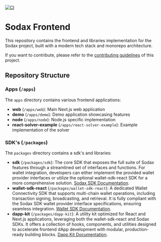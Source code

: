 [![CI](https://github.com/icon-project/sodax-frontend/actions/workflows/ci.yml/badge.svg)](https://github.com/icon-project/sodax-frontend/actions/workflows/ci.yml)

# Sodax Frontend

This repository contains the frontend and libraries implementation for the Sodax project, built with a modern tech stack and monorepo architecture.

If you want to contribute, please refer to the [contributing guidelines](./CONTRIBUTING.md) of this project.

## Repository Structure

### Apps (`/apps`)

The `apps` directory contains various frontend applications:

- **web** (`/apps/web`): Main Next.js web application
- **demo** (`/apps/demo`): Demo application showcasing features
- **node** (`/apps/node`): Node.js specific implementation
- **react-solver-example** (`/apps/react-solver-example`): Example implementation of the solver

### SDK's (`/packages`)

The `packages` directory contains a sdk's and libraries:

- **sdk** (`/packages/sdk`): The core SDK that exposes the full suite of Sodax features through a streamlined set of interfaces and functions. For wallet integration, developers can either implement the provided wallet provider interfaces or utilize the optional wallet-sdk-react SDK for a more comprehensive solution. [Sodax SDK Documentation](./packages/sdk/README.md).
- **wallet-sdk-react** (`/packages/wallet-sdk-react`): A dedicated Wallet Connectivity SDK that supports multi-chain wallet operations, including transaction signing, broadcasting, and retrieval. It is fully compliant with the Sodax SDK wallet provider interface specifications, ensuring seamless integration. [Wallet SDK Documentation](./packages/wallet-sdk-react/README.md).
- **dapp-kit** (`/packages/dapp-kit`): A utility kit optimized for React and Next.js applications, leveraging both the wallet-sdk-react and Sodax SDKs. It offers a collection of hooks, components, and utilities designed to accelerate frontend dApp development with modular, production-ready building blocks. [Dapp Kit Documentation](./packages/dapp-kit/README.md).